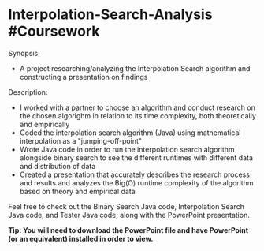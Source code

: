 # Interpolation-Search-Analysis #Coursework

Synopsis:
- A project researching/analyzing the Interpolation Search algorithm and constructing a presentation on findings

Description:
- I worked with a partner to choose an algorithm and conduct research on the chosen algorighm in relation to its time complexity, both theoretically and empirically
- Coded the interpolation search algorithm (Java) using mathematical interpolation as a "jumping-off-point"
- Wrote Java code in order to run the interpolation search algorithm alongside binary search to see the different runtimes with different data and distribution of data
- Created a presentation that accurately describes the research process and results and analyzes the Big(O) runtime complexity of the algorithm based on theory and empirical data

Feel free to check out the Binary Search Java code, Interpolation Search Java code, and Tester Java code; along with the PowerPoint presentation.

**Tip: You will need to download the PowerPoint file and have PowerPoint (or an equivalent) installed in order to view.**
